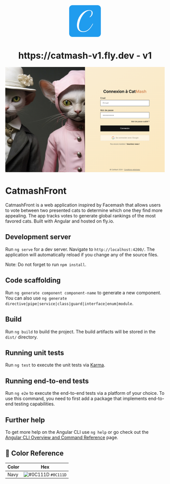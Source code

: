 <div align="center">
  <img alt="Logo" src="./src/assets/images/favicon-readme.png" width="100" />
</div>
<h1 align="center">
  https://catmash-v1.fly.dev - v1
</h1>

![demo](https://raw.githubusercontent.com/morganb27/catmash-front/main/src/assets/images/demo.png)


# CatmashFront

CatmashFront is a web application inspired by Facemash that allows users to vote between two presented cats to determine which one they find more appealing. The app tracks votes to generate global rankings of the most favored cats. Built with Angular and hosted on fly.io.

## Development server

Run `ng serve` for a dev server. Navigate to `http://localhost:4200/`. The application will automatically reload if you change any of the source files.

Note: Do not forget to run `npm install`.

## Code scaffolding

Run `ng generate component component-name` to generate a new component. You can also use `ng generate directive|pipe|service|class|guard|interface|enum|module`.

## Build

Run `ng build` to build the project. The build artifacts will be stored in the `dist/` directory.

## Running unit tests

Run `ng test` to execute the unit tests via [Karma](https://karma-runner.github.io).

## Running end-to-end tests

Run `ng e2e` to execute the end-to-end tests via a platform of your choice. To use this command, you need to first add a package that implements end-to-end testing capabilities.


## Further help

To get more help on the Angular CLI use `ng help` or go check out the [Angular CLI Overview and Command Reference](https://angular.io/cli) page.

## 🎨 Color Reference

| Color          | Hex                                                                |
| -------------- | ------------------------------------------------------------------ |
| Navy           | ![#0C111D](https://via.placeholder.com/10/0a192f?text=+) `#0C111D` |

